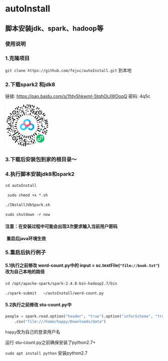 # autoInstall
## 脚本安装jdk、spark、hadoop等

### 使用说明

### 1.克隆项目

``git clone https://github.com/fejxc/autoInstall.git`` 到本地

### 2.下载spark2 和jdk8 

链接: https://pan.baidu.com/s/1fdy5hkwmI-StqhOrJWOoqQ  密码: 4q5c

<img src="README/image-20210608215635534.png" alt="spark和jdk下载" style="zoom:50%;" />

### 3.下载后安装包到家的根目录～

### 4.执行脚本安装jdk8和spark2

``cd autoInstall``

`` sudo chmod +x *.sh``

``./INstallJdkSpark.sh``

``sudo shutdown -r now``

#### 注意：在安装过程中可能会出现3次要求输入当前用户密码

​				**重启后java环境生效**

### 5.重启后执行例子

#### 5.1执行之前修改 word-count.py中的 input = sc.textFile(``"file://book.txt"``)改为自己本地的路径

``cd /opt/apache-spark/spark-2.4.8-bin-hadoop2.7/bin``

``./spark-submit   ~/autoInstall/word-count.py``

#### 5.2执行之前修改 stu-count.py中

```python
people = spark.read.option("header", "true").option("inferSchema", "true")\
    .csv("file:///home/happy/Downloads/data")
```

``happy``改为自己的登录用户名

运行 stu-count.py之前确保安装了python2.7+

``sudo apt install python`` 安装python2.7


